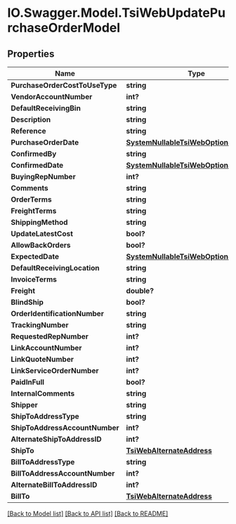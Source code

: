 # IO.Swagger.Model.TsiWebUpdatePurchaseOrderModel
## Properties

Name | Type | Description | Notes
------------ | ------------- | ------------- | -------------
**PurchaseOrderCostToUseType** | **string** |  | [optional] 
**VendorAccountNumber** | **int?** |  | [optional] 
**DefaultReceivingBin** | **string** |  | [optional] 
**Description** | **string** |  | [optional] 
**Reference** | **string** |  | [optional] 
**PurchaseOrderDate** | [**SystemNullableTsiWebOptionalDateTime**](SystemNullableTsiWebOptionalDateTime.md) |  | [optional] 
**ConfirmedBy** | **string** |  | [optional] 
**ConfirmedDate** | [**SystemNullableTsiWebOptionalDateTime**](SystemNullableTsiWebOptionalDateTime.md) |  | [optional] 
**BuyingRepNumber** | **int?** |  | [optional] 
**Comments** | **string** |  | [optional] 
**OrderTerms** | **string** |  | [optional] 
**FreightTerms** | **string** |  | [optional] 
**ShippingMethod** | **string** |  | [optional] 
**UpdateLatestCost** | **bool?** |  | [optional] 
**AllowBackOrders** | **bool?** |  | [optional] 
**ExpectedDate** | [**SystemNullableTsiWebOptionalDateTime**](SystemNullableTsiWebOptionalDateTime.md) |  | [optional] 
**DefaultReceivingLocation** | **string** |  | [optional] 
**InvoiceTerms** | **string** |  | [optional] 
**Freight** | **double?** |  | [optional] 
**BlindShip** | **bool?** |  | [optional] 
**OrderIdentificationNumber** | **string** |  | [optional] 
**TrackingNumber** | **string** |  | [optional] 
**RequestedRepNumber** | **int?** |  | [optional] 
**LinkAccountNumber** | **int?** |  | [optional] 
**LinkQuoteNumber** | **int?** |  | [optional] 
**LinkServiceOrderNumber** | **int?** |  | [optional] 
**PaidInFull** | **bool?** |  | [optional] 
**InternalComments** | **string** |  | [optional] 
**Shipper** | **string** |  | [optional] 
**ShipToAddressType** | **string** |  | [optional] 
**ShipToAddressAccountNumber** | **int?** |  | [optional] 
**AlternateShipToAddressID** | **int?** |  | [optional] 
**ShipTo** | [**TsiWebAlternateAddress**](TsiWebAlternateAddress.md) |  | [optional] 
**BillToAddressType** | **string** |  | [optional] 
**BillToAddressAccountNumber** | **int?** |  | [optional] 
**AlternateBillToAddressID** | **int?** |  | [optional] 
**BillTo** | [**TsiWebAlternateAddress**](TsiWebAlternateAddress.md) |  | [optional] 

[[Back to Model list]](../README.md#documentation-for-models) [[Back to API list]](../README.md#documentation-for-api-endpoints) [[Back to README]](../README.md)

